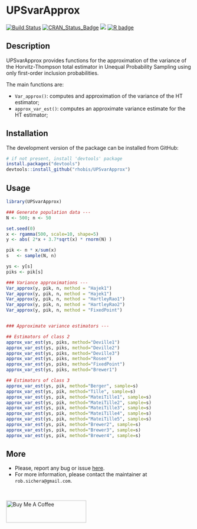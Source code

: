UPSvarApprox
======================================================

[![Build Status](https://app.travis-ci.com/rhobis/UPSvarApprox.svg?branch=master)](https://app.travis-ci.com/rhobis/UPSvarApprox/)
[![CRAN\_Status\_Badge](https://www.r-pkg.org/badges/version/UPSvarApprox)](https://cran.r-project.org/package=UPSvarApprox)
[![](https://cranlogs.r-pkg.org/badges/grand-total/UPSvarApprox)](https://cran.r-project.org/package=UPSvarApprox)
[![R badge](https://img.shields.io/badge/-Support%20me-brightgreen)](https://www.buymeacoffee.com/rhobis)

Description 
-----------------

UPSvarApprox provides functions for the approximation of the variance of the 
Horvitz-Thompson total estimator in Unequal Probability Sampling
using only first-order inclusion probabilities.

The main functions are:

- `Var_approx()`: computes and approximation of the variance of the HT estimator; 
- `approx_var_est()`: computes an approximate variance estimate for the HT estimator;



Installation
------------

The development version of the package can be installed from GitHub:

``` r
# if not present, install 'devtools' package
install.packages("devtools")
devtools::install_github("rhobis/UPSvarApprox")
```

Usage
-----

``` r
library(UPSvarApprox)

### Generate population data ---
N <- 500; n <- 50

set.seed(0)
x <- rgamma(500, scale=10, shape=5)
y <- abs( 2*x + 3.7*sqrt(x) * rnorm(N) )

pik <- n * x/sum(x)
s   <- sample(N, n)

ys <- y[s]
piks <- pik[s]

### Variance approximations ---
Var_approx(y, pik, n, method = "Hajek1")
Var_approx(y, pik, n, method = "Hajek1")
Var_approx(y, pik, n, method = "HartleyRao1")
Var_approx(y, pik, n, method = "HartleyRao2")
Var_approx(y, pik, n, method = "FixedPoint")


### Approximate variance estimators ---

## Estimators of class 2
approx_var_est(ys, piks, method="Deville1")
approx_var_est(ys, piks, method="Deville2")
approx_var_est(ys, piks, method="Deville3")
approx_var_est(ys, piks, method="Rosen")
approx_var_est(ys, piks, method="FixedPoint")
approx_var_est(ys, piks, method="Brewer1")

## Estimators of class 3 
approx_var_est(ys, pik, method="Berger", sample=s)
approx_var_est(ys, pik, method="Tille", sample=s)
approx_var_est(ys, pik, method="MateiTille1", sample=s)
approx_var_est(ys, pik, method="MateiTille2", sample=s)
approx_var_est(ys, pik, method="MateiTille3", sample=s)
approx_var_est(ys, pik, method="MateiTille4", sample=s)
approx_var_est(ys, pik, method="MateiTille5", sample=s)
approx_var_est(ys, pik, method="Brewer2", sample=s)
approx_var_est(ys, pik, method="Brewer3", sample=s)
approx_var_est(ys, pik, method="Brewer4", sample=s)

```

More
----

- Please, report any bug or issue [here](https://github.com/rhobis/UPSvarApprox/issues).
- For more information, please contact the maintainer at `rob.sichera@gmail.com`. 

<br/>

<a href="https://www.buymeacoffee.com/rhobis" target="_blank"><img src="https://cdn.buymeacoffee.com/buttons/v2/default-yellow.png" alt="Buy Me A Coffee" width="217" height="60"></a>

<br/>

